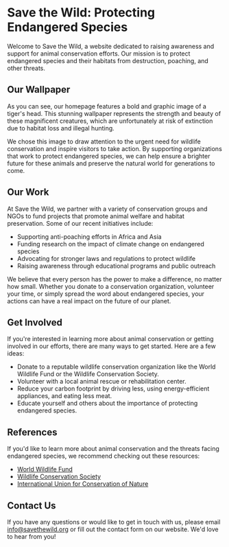 <!--
Write me content for website with wallpaper which alt text is:

"A bold and graphic image of a tiger's head for a wildlife or animal conservation website"

The name/title of the page should not be 1:1 copy of the alt text but rather a real content of the website which is using this wallpaper.

- Use markdown format 
- Start with the heading
- The content should look like a real website 
- Include real sections like references, contact, user stories, etc. use things relevant to the page purpose.
- Feel free to use structure like headings, bullets, numbering, blockquotes, paragraphs, horizontal lines, etc.
- You can use formatting like bold or _italic_
- You can include UTF-8 emojis
- Links should be only #hash anchors (and you can refer to the document itself)
- Do not include images
-->

<!--font:Montserrat-->

# Save the Wild: Protecting Endangered Species

Welcome to Save the Wild, a website dedicated to raising awareness and support for animal conservation efforts. Our mission is to protect endangered species and their habitats from destruction, poaching, and other threats.

## Our Wallpaper

As you can see, our homepage features a bold and graphic image of a tiger's head. This stunning wallpaper represents the strength and beauty of these magnificent creatures, which are unfortunately at risk of extinction due to habitat loss and illegal hunting.

We chose this image to draw attention to the urgent need for wildlife conservation and inspire visitors to take action. By supporting organizations that work to protect endangered species, we can help ensure a brighter future for these animals and preserve the natural world for generations to come.

## Our Work

At Save the Wild, we partner with a variety of conservation groups and NGOs to fund projects that promote animal welfare and habitat preservation. Some of our recent initiatives include:

- Supporting anti-poaching efforts in Africa and Asia
- Funding research on the impact of climate change on endangered species
- Advocating for stronger laws and regulations to protect wildlife
- Raising awareness through educational programs and public outreach

We believe that every person has the power to make a difference, no matter how small. Whether you donate to a conservation organization, volunteer your time, or simply spread the word about endangered species, your actions can have a real impact on the future of our planet.

## Get Involved

If you're interested in learning more about animal conservation or getting involved in our efforts, there are many ways to get started. Here are a few ideas:

- Donate to a reputable wildlife conservation organization like the World Wildlife Fund or the Wildlife Conservation Society.
- Volunteer with a local animal rescue or rehabilitation center.
- Reduce your carbon footprint by driving less, using energy-efficient appliances, and eating less meat.
- Educate yourself and others about the importance of protecting endangered species.

## References

If you'd like to learn more about animal conservation and the threats facing endangered species, we recommend checking out these resources:

- [World Wildlife Fund](#)
- [Wildlife Conservation Society](#)
- [International Union for Conservation of Nature](#)

## Contact Us

If you have any questions or would like to get in touch with us, please email info@savethewild.org or fill out the contact form on our website. We'd love to hear from you!

